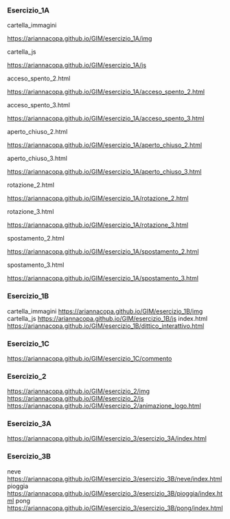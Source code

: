 ### Esercizio_1A
cartella_immagini

https://ariannacopa.github.io/GIM/esercizio_1A/img

cartella_js

https://ariannacopa.github.io/GIM/esercizio_1A/js

acceso_spento_2.html

https://ariannacopa.github.io/GIM/esercizio_1A/acceso_spento_2.html

acceso_spento_3.html

https://ariannacopa.github.io/GIM/esercizio_1A/acceso_spento_3.html

aperto_chiuso_2.html

https://ariannacopa.github.io/GIM/esercizio_1A/aperto_chiuso_2.html

aperto_chiuso_3.html

https://ariannacopa.github.io/GIM/esercizio_1A/aperto_chiuso_3.html

rotazione_2.html

https://ariannacopa.github.io/GIM/esercizio_1A/rotazione_2.html

rotazione_3.html

https://ariannacopa.github.io/GIM/esercizio_1A/rotazione_3.html

spostamento_2.html

https://ariannacopa.github.io/GIM/esercizio_1A/spostamento_2.html

spostamento_3.html

https://ariannacopa.github.io/GIM/esercizio_1A/spostamento_3.html


### Esercizio_1B
cartella_immagini
https://ariannacopa.github.io/GIM/esercizio_1B/img
cartella_js
https://ariannacopa.github.io/GIM/esercizio_1B/js
index.html
https://ariannacopa.github.io/GIM/esercizio_1B/dittico_interattivo.html

### Esercizio_1C
https://ariannacopa.github.io/GIM/esercizio_1C/commento

### Esercizio_2
https://ariannacopa.github.io/GIM/esercizio_2/img
https://ariannacopa.github.io/GIM/esercizio_2/js
https://ariannacopa.github.io/GIM/esercizio_2/animazione_logo.html

### Esercizio_3A
https://ariannacopa.github.io/GIM/esercizio_3/esercizio_3A/index.html

### Esercizio_3B
neve
https://ariannacopa.github.io/GIM/esercizio_3/esercizio_3B/neve/index.html
pioggia
https://ariannacopa.github.io/GIM/esercizio_3/esercizio_3B/pioggia/index.html
pong
https://ariannacopa.github.io/GIM/esercizio_3/esercizio_3B/pong/index.html


